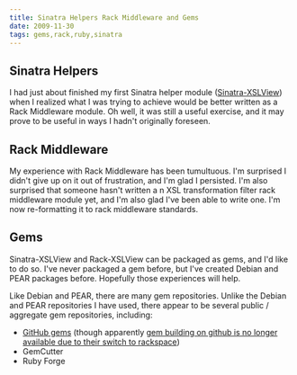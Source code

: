 ```yaml
---
title: Sinatra Helpers Rack Middleware and Gems
date: 2009-11-30
tags: gems,rack,ruby,sinatra
---
```

**Sinatra Helpers**
--------------------------

I had just about finished my first Sinatra helper module ([Sinatra-XSLView](http://www.docunext.com/)) when I realized what I was trying to achieve would be better written as a Rack Middleware module. Oh well, it was still a useful exercise, and it may prove to be useful in ways I hadn't originally foreseen.

**Rack Middleware**
-----------------------------

My experience with Rack Middleware has been tumultuous. I'm surprised I didn't give up on it out of frustration, and I'm glad I persisted. I'm also surprised that someone hasn't written a n XSL transformation filter rack middleware module yet, and I'm also glad I've been able to write one. I'm now re-formatting it to rack middleware standards.

**Gems**
--------------

Sinatra-XSLView and Rack-XSLView can be packaged as gems, and I'd like to do so. I've never packaged a gem before, but I've created Debian and PEAR packages before. Hopefully those experiences will help.

Like Debian and PEAR, there are many gem repositories. Unlike the Debian and PEAR repositories I have used, there appear to be several public / aggregate gem repositories, including:

* <a href="http://gems.github.com/" rel="nofollow">GitHub gems</a> (though apparently <a href="http://github.com/blog/515-gem-building-is-defunct" rel="nofollow">gem building on github is no longer available due to their switch to rackspace</a>)
* GemCutter
* Ruby Forge

